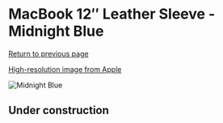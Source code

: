 # MacBook 12″ Leather Sleeve - Midnight Blue

[Return to previous page](/macbook)

[High-resolution image from Apple](https://store.storeimages.cdn-apple.com/8756/as-images.apple.com/is/MQG02?wid=4500&hei=4500&fmt=png)

<div style="width: 512px"><img src="/almost_uncompressed/MQG02.webp" alt="Midnight Blue"></div>

## Under construction
